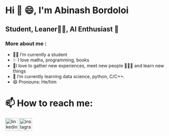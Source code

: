 # Hi 👋 :smile:, I'm Abinash Bordoloi

## Student, Leaner:technologist:, AI Enthusiast :monocle_face: 

### More about me :
- 👨‍🎓 I’m currently a student 
- ✨ I love maths, programming, books
- 🚀I love to gather new experiences, meet new people 🧑‍🤝‍🧑 and learn new things
- 🌱 I’m currently learning  data science, python, C/C++.
- 😄 Pronouns: He/him


# 📫 How to reach me: 


[<img src = "https://th.bing.com/th/id/R.4703eba111254c882c6215a5e7667c86?rik=iiilW6%2bIwyrGdQ&riu=http%3a%2f%2fwww.experian.com%2fblogs%2fsmall-business-matters%2fwp-content%2fuploads%2f2011%2f11%2flinkedin_logo.jpg&ehk=fcjpp4hSqBcGe8ElB57ugaDuON%2bFkn4m0srV1JU9ODc%3d&risl=&pid=ImgRaw&r=0&sres=1&sresct=1" alt = 'linkedin' height = '40'>](https://www.linkedin.com/in/abinash07/)                                                                                                             [<img src="https://upload.wikimedia.org/wikipedia/commons/thumb/e/e7/Instagram_logo_2016.svg/1200px-Instagram_logo_2016.svg.png" alt = 'instagram' height = '40'>](https://www.instagram.com/abinash_bordoloi07/)


